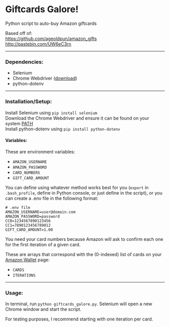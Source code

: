 # Giftcards Galore!
Python script to auto-buy Amazon giftcards

Based off of: </br>
https://github.com/ageoldpun/amazon_gifts
</br>
http://pastebin.com/UW6eC3rn

---

### Dependencies:
* Selenium
* Chrome Webdriver
  ([download](https://sites.google.com/a/chromium.org/chromedriver/downloads))
* python-dotenv

---

### Installation/Setup:
Install Selenium using `pip install selenium`</br>
Download the Chrome Webdriver and ensure it can be found on your system [PATH](http://en.wikipedia.org/wiki/PATH_%28variable%29)</br>
Install python-dotenv using `pip install python-dotenv`

#### Variables:
These are environment variables:

* `AMAZON_USERNAME`
* `AMAZON_PASSWORD`
* `CARD_NUMBERS`
* `GIFT_CARD_AMOUNT`

You can define using whatever method works
best for you (`export` in `.bash_profile`, define in Python console, or just
define in the script), or you can create a .env file in the following format:
```
# .env file
AMAZON_USERNAME=user@domain.com
AMAZON_PASSWORD=password
CC0=1234567890123456
CC1=7890123456789012
GIFT_CARD_AMOUNT=1.00
```

You need your card numbers because Amazon will ask to confirm each one for the
first iteration of a given card.

These are arrays that correspond with the (0-indexed) list of cards on your
[Amazon Wallet](https://www.amazon.com/gp/wallet) page:

* `CARDS`
* `ITERATIONS`

---

### Usage:

In terminal, run `python giftcards_galore.py`. Selenium will open a new Chrome
window and start the script.

For testing purposes, I recommend starting with one iteration per card. 
